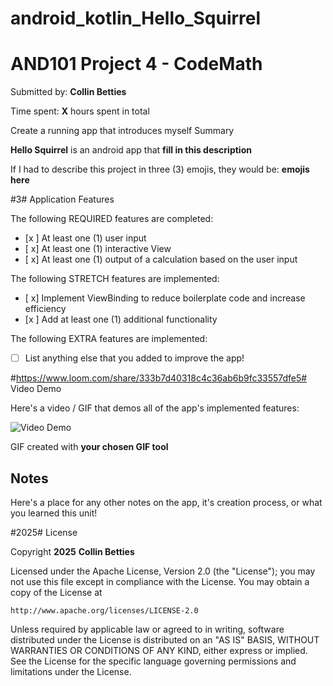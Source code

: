 # android_kotlin_Hello_Squirrel
<!-- (This is a comment) INSTRUCTIONS: Go through this page and fill out any **bolded** entries with their correct values.-->

# AND101 Project 4 - CodeMath

Submitted by: **Collin Betties**

Time spent: **X** hours spent in total

Create a running app that introduces myself Summary

**Hello Squirrel** is an android app that **fill in this description**

If I had to describe this project in three (3) emojis, they would be: **emojis here**

#3# Application Features

<!-- (This is a comment) Please be sure to change the [ ] to [x] for any features you completed.  If a feature is not checked [x], you might miss the points for that item! -->

The following REQUIRED features are completed:

- [x ] At least one (1) user input
- [ x] At least one (1) interactive View
- [ x] At least one (1) output of a calculation based on the user input

The following STRETCH features are implemented:

- [ x] Implement ViewBinding to reduce boilerplate code and increase efficiency
- [x ] Add at least one (1) additional functionality

The following EXTRA features are implemented:

- [ ] List anything else that you added to improve the app!

#https://www.loom.com/share/333b7d40318c4c36ab6b9fc33557dfe5# Video Demo

Here's a video / GIF that demos all of the app's implemented features:

<img src='http://i.imgur.com/link/to/your/gif/file.gif' title='Video Demo' width='' alt='Video Demo' />

GIF created with **your chosen GIF tool**

<!-- Recommended tools:
- [Kap](https://getkap.co/) for macOS
- [ScreenToGif](https://www.screentogif.com/) for Windows
- [peek](https://github.com/phw/peek) for Linux. -->

## Notes

Here's a place for any other notes on the app, it's creation process, or what you learned this unit!

#2025# License

Copyright **2025** **Collin Betties**

Licensed under the Apache License, Version 2.0 (the "License");
you may not use this file except in compliance with the License.
You may obtain a copy of the License at

    http://www.apache.org/licenses/LICENSE-2.0

Unless required by applicable law or agreed to in writing, software
distributed under the License is distributed on an "AS IS" BASIS,
WITHOUT WARRANTIES OR CONDITIONS OF ANY KIND, either express or implied.
See the License for the specific language governing permissions and
limitations under the License.
